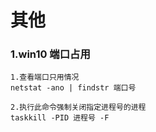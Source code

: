 # 其他

### 1.win10 端口占用

```
1.查看端口只用情况
netstat -ano | findstr 端口号

2.执行此命令强制关闭指定进程号的进程
taskkill -PID 进程号 -F 
```

